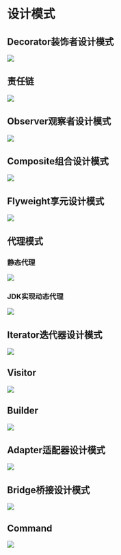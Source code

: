 # 设计模式
## Decorator装饰者设计模式
![](https://imagebed-1259286100.cos.ap-beijing.myqcloud.com/img/decorator.png)

## 责任链
![](https://imagebed-1259286100.cos.ap-beijing.myqcloud.com/img/zerenlian.png)

## Observer观察者设计模式
![](https://imagebed-1259286100.cos.ap-beijing.myqcloud.com/img/Observer.png)

## Composite组合设计模式
![](https://imagebed-1259286100.cos.ap-beijing.myqcloud.com/img/composite.png)

## Flyweight享元设计模式
![](https://imagebed-1259286100.cos.ap-beijing.myqcloud.com/img/Flywight.png)

## 代理模式
### 静态代理
![](https://imagebed-1259286100.cos.ap-beijing.myqcloud.com/img/staticProxy.png)

### JDK实现动态代理
![](https://imagebed-1259286100.cos.ap-beijing.myqcloud.com/img/JDKProxy.png)

## Iterator迭代器设计模式
![](https://imagebed-1259286100.cos.ap-beijing.myqcloud.com/img/Iterator.png)

## Visitor
![](https://imagebed-1259286100.cos.ap-beijing.myqcloud.com/img/Visitor.png)

## Builder
![](https://imagebed-1259286100.cos.ap-beijing.myqcloud.com/img/Builder.png)

## Adapter适配器设计模式
![](https://imagebed-1259286100.cos.ap-beijing.myqcloud.com/img/Adapter.png)

## Bridge桥接设计模式
![](https://imagebed-1259286100.cos.ap-beijing.myqcloud.com/img/Bridge.png)

## Command
![](https://imagebed-1259286100.cos.ap-beijing.myqcloud.com/img/Command.png)